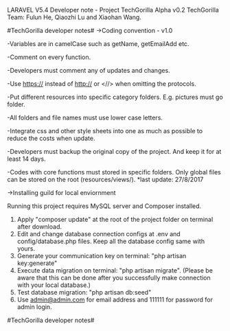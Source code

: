 LARAVEL V5.4 Developer note - Project TechGorilla Alpha v0.2
TechGorilla Team: Fulun He, Qiaozhi Lu and Xiaohan Wang.

#TechGorilla developer notes#
->Coding convention - v1.0 


-Variables are in camelCase such as getName, getEmailAdd etc.

-Comment on every function.

-Developers must comment any of updates and changes.

-Use <https://> instead of <http://> or <//> when omitting the protocols.

-Put different resources into specific category folders. E.g. pictures must go <pic> folder.
	
-All folders and file names must use lower case letters.

-Integrate css and other style sheets into one as much as possible to reduce the costs when update.

-Developers must backup the original copy of the project. And keep it for at least 14 days.

-Codes with core functions must stored in specific folders. Only global files can be stored on the root (resources/views/).
*last update: 27/8/2017

->Installing guild for local enviornment 

Running this project requires MySQL server and Composer installed.
1. Apply "composer update" at the root of the project folder on terminal after download.
2. Edit and change database connection configs at .env and config/database.php files. Keep all the database config same with yours.
3. Generate your communication key on terminal: "php artisan key:generate"
4. Execute data migration on terminal: "php artisan migrate". (Please be aware that this can be done after you successfully make connection with your local database.)
5. Test database migration: "php artisan db:seed"
6. Use admin@admin.com for email address and 111111 for password for admin login.

#TechGorilla developer notes#
